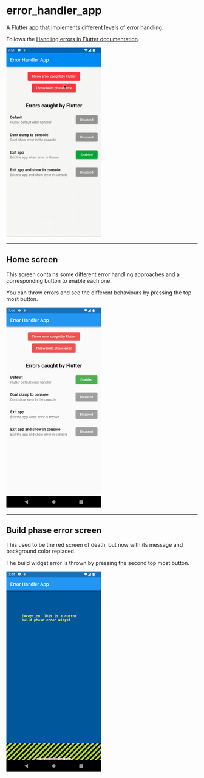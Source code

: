 # error_handler_app

A Flutter app that implements different levels of error handling.

Follows the [Handling errors in Flutter documentation](https://docs.flutter.dev/testing/errors#:~:text=The%20Flutter%20framework%20catches%20errors,by%20setting%20up%20a%20Zone%20).

<img src='res/exit_app.gif' width=250>

---

## Home screen

This screen contains some different error handling approaches and a corresponding button to enable each one.

You can throw errors and see the different behaviours by pressing the top most button.

<img src='res/home_screen.png' width=250>

---

## Build phase error screen

This used to be the red screen of death, but now with its message and background color replaced.

The build widget error is thrown by pressing the second top most button.

<img src='res/error_screen.png' width=250>

